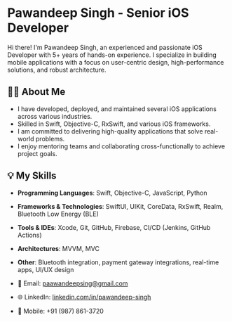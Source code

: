 # Pawandeep Singh - Senior iOS Developer

Hi there! I'm Pawandeep Singh, an experienced and passionate iOS Developer with 5+ years of hands-on experience. I specialize in building mobile applications with a focus on user-centric design, high-performance solutions, and robust architecture.

## 👨‍💻 About Me
- I have developed, deployed, and maintained several iOS applications across various industries.
- Skilled in Swift, Objective-C, RxSwift, and various iOS frameworks.
- I am committed to delivering high-quality applications that solve real-world problems.
- I enjoy mentoring teams and collaborating cross-functionally to achieve project goals.

## 💡 My Skills
- **Programming Languages**: Swift, Objective-C, JavaScript, Python
- **Frameworks & Technologies**: SwiftUI, UIKit, CoreData, RxSwift, Realm, Bluetooth Low Energy (BLE)
- **Tools & IDEs**: Xcode, Git, GitHub, Firebase, CI/CD (Jenkins, GitHub Actions)
- **Architectures**: MVVM, MVC
- **Other**: Bluetooth integration, payment gateway integrations, real-time apps, UI/UX design

- 📧 Email: [paawandeepsing@gmail.com](mailto:paawandeepsing@gmail.com)
- 🌐 LinkedIn: [linkedin.com/in/pawandeep-singh](https://linkedin.com/in/pawandeep-singh)
- 📱 Mobile: +91 (987) 861-3720
